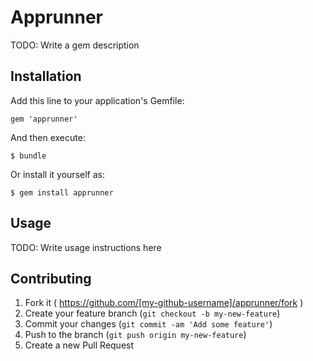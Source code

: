 # Apprunner

TODO: Write a gem description

## Installation

Add this line to your application's Gemfile:

    gem 'apprunner'

And then execute:

    $ bundle

Or install it yourself as:

    $ gem install apprunner

## Usage

TODO: Write usage instructions here

## Contributing

1. Fork it ( https://github.com/[my-github-username]/apprunner/fork )
2. Create your feature branch (`git checkout -b my-new-feature`)
3. Commit your changes (`git commit -am 'Add some feature'`)
4. Push to the branch (`git push origin my-new-feature`)
5. Create a new Pull Request
